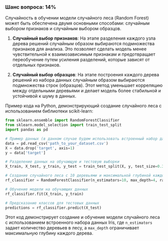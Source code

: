 ### Шанс вопроса: 14%

Случайность в обучении модели случайного леса (Random Forest) может быть обеспечена двумя основными способами: случайным выбором признаков и случайным выбором образцов.

1. **Случайный выбор признаков**: На этапе разделения каждого узла дерева решений случайным образом выбираются подмножества признаков для анализа. Это позволяет сделать модель менее чувствительной к взаимозависимым признакам и предотвращает переобучение путем усиления разделений, которые зависят от отдельных признаков.

2. **Случайный выбор образцов**: На этапе построения каждого дерева решений из набора данных случайным образом выбираются подмножества строк (образцов). Этот метод уменьшает корреляцию между отдельными деревьями и делает модель более стабильной и устойчивой к шуму в данных.

Пример кода на Python, демонстрирующий создание случайного леса с использованием библиотеки scikit-learn:

```python
from sklearn.ensemble import RandomForestClassifier
from sklearn.model_selection import train_test_split
import pandas as pd

# Пример данных (в данном случае будем использовать встроенный набор данных iris)
data = pd.read_csv('path_to_your_dataset.csv')
X = data.drop('target', axis=1)
y = data['target']

# Разделение данных на обучающую и тестовую выборки
X_train, X_test, y_train, y_test = train_test_split(X, y, test_size=0.3, random_state=42)

# Создание случайного леса с 10 деревьями и максимальной глубиной каждого дерева равной 4
rf_classifier = RandomForestClassifier(n_estimators=10, max_depth=4, random_state=42)

# Обучение модели на обучающих данных
rf_classifier.fit(X_train, y_train)

# Предсказание классов для тестовых данных
predictions = rf_classifier.predict(X_test)
```

Этот код демонстрирует создание и обучение модели случайного леса с использованием встроенного набора данных Iris, где `n_estimators` задает количество деревьев в лесу, а `max_depth` ограничивает максимальную глубину каждого дерева.